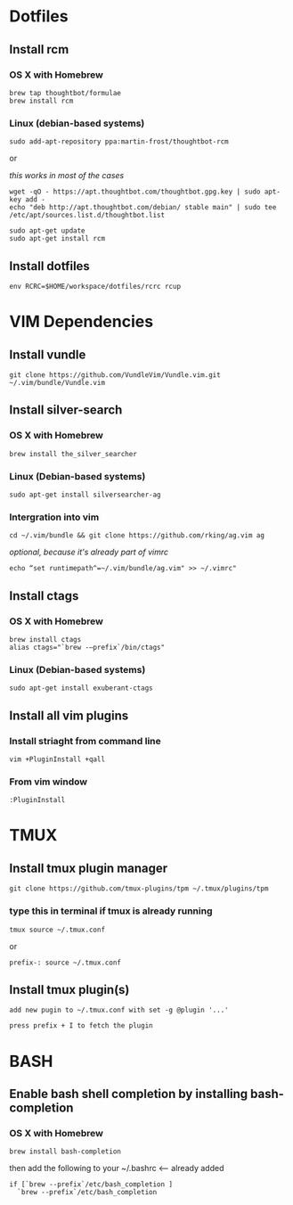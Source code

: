 # Dotfiles
## Install rcm
### OS X with Homebrew
```
brew tap thoughtbot/formulae
brew install rcm
```
### Linux (debian-based systems)
```
sudo add-apt-repository ppa:martin-frost/thoughtbot-rcm
```
or

_this works in most of the cases_
```
wget -qO - https://apt.thoughtbot.com/thoughtbot.gpg.key | sudo apt-key add -
echo "deb http://apt.thoughtbot.com/debian/ stable main" | sudo tee /etc/apt/sources.list.d/thoughtbot.list
```
```
sudo apt-get update
sudo apt-get install rcm
```
## Install dotfiles
```
env RCRC=$HOME/workspace/dotfiles/rcrc rcup
```
# VIM Dependencies
## Install vundle
```
git clone https://github.com/VundleVim/Vundle.vim.git ~/.vim/bundle/Vundle.vim
```
## Install silver-search
### OS X with Homebrew
```
brew install the_silver_searcher
```
### Linux (Debian-based systems)
```
sudo apt-get install silversearcher-ag
```
### Intergration into vim
```
cd ~/.vim/bundle && git clone https://github.com/rking/ag.vim ag 
```
_optional, because it's already part of vimrc_
```
echo “set runtimepath^=~/.vim/bundle/ag.vim" >> ~/.vimrc"
```
## Install ctags
### OS X with Homebrew
```
brew install ctags
alias ctags="`brew -—prefix`/bin/ctags"
```
### Linux (Debian-based systems)
```
sudo apt-get install exuberant-ctags
```
## Install all vim plugins
### Install striaght from command line
```
vim +PluginInstall +qall
```
### From vim window
```
:PluginInstall
```
# TMUX
## Install tmux plugin manager
```
git clone https://github.com/tmux-plugins/tpm ~/.tmux/plugins/tpm
```
### type this in terminal if tmux is already running 
```
tmux source ~/.tmux.conf
```
or
```
prefix-: source ~/.tmux.conf
```
## Install tmux plugin(s)
```
add new pugin to ~/.tmux.conf with set -g @plugin '...'
```
```
press prefix + I to fetch the plugin
```
# BASH 
## Enable bash shell completion by installing bash-completion
### OS X with Homebrew
```
brew install bash-completion
```
then add the following to your ~/.bashrc <-- already added
```
if [`brew --prefix`/etc/bash_completion ]
  `brew --prefix`/etc/bash_completion
```
